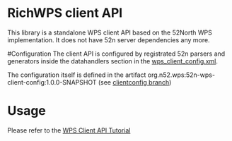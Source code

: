 RichWPS client API
==============

This library is a standalone WPS client API based on the 52North WPS implementation. It does not have 52n server dependencies any more.

#Configuration
The client API is configured by registrated 52n parsers and generators inside the datahandlers section in the [wps_client_config.xml](https://github.com/richwps/wps-client-api/blob/master/src/main/resources/wps_client_config.xml).

The configuration itself is defined in the artifact org.n52.wps:52n-wps-client-config:1.0.0-SNAPSHOT (see [clientconfig branch](https://github.com/richwps/wps-config/tree/clientconfig))

# Usage
Please refer to the [WPS Client API Tutorial](http://52north.org/communities/geoprocessing/wps/tutorials/ClientAPI.html)
